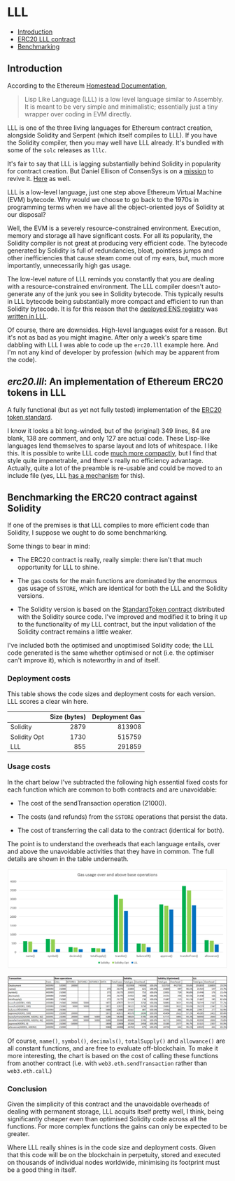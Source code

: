 # LLL

 * [Introduction](#introduction)
 * [ERC20 LLL contract](#erc20lll-an-implementation-of-ethereum-erc20-tokens-in-lll)
 * [Benchmarking](#benchmarking-the-erc20-contract-against-solidity)


## Introduction

According to the Ethereum [Homestead
Documentation](http://www.ethdocs.org/en/latest/contracts-and-transactions/contracts.html#id4),

> Lisp Like Language (LLL) is a low level language similar to Assembly. It is
  meant to be very simple and minimalistic; essentially just a tiny wrapper
  over coding in EVM directly.

LLL is one of the three living languages for Ethereum contract creation,
alongside Solidity and Serpent (which itself compiles to LLL). If you have the
Solidity compiler, then you may well have LLL already. It's bundled with some
of the `solc` releases as `lllc`.

It's fair to say that LLL is lagging substantially behind Solidity in
popularity for contract creation. But Daniel Ellison of ConsenSys is on a
[mission](https://media.consensys.net/@zigguratt) to revive
it. [Here](http://blog.syrinx.net/the-resurrection-of-lll-part-1/) as well.

LLL is a low-level language, just one step above Ethereum Virtual Machine (EVM)
bytecode.  Why would we choose to go back to the 1970s in programming terms
when we have all the object-oriented joys of Solidity at our disposal?

Well, the EVM is a severely resource-constrained environment. Execution, memory
and storage all have significant costs. For all its popularity, the Solidity
compiler is not great at producing very efficient code. The bytecode generated
by Solidity is full of redundancies, bloat, pointless jumps and other
inefficiencies that cause steam come out of my ears, but, much more
importantly, unnecessarily high gas usage.

The low-level nature of LLL reminds you constantly that you are dealing with a
resource-constrained environment. The LLL compiler doesn't auto-generate any of
the junk you see in Solidity bytecode. This typically results in LLL bytecode
being substantially more compact and efficient to run than Solidity bytecode.
It is for this reason that the [deployed ENS
registry](https://etherscan.io/address/0x314159265dd8dbb310642f98f50c066173c1259b#code)
was [written in
LLL](https://github.com/ethereum/ens/blob/master/contracts/ENS.lll).

Of course, there are downsides. High-level languages exist for a reason. But
it's not as bad as you might imagine. After only a week's spare time dabbling
with LLL I was able to code up the `erc20.lll` example here. And I'm not any
kind of developer by profession (which may be apparent from the code).


## *erc20.lll*: An implementation of Ethereum ERC20 tokens in LLL

A fully functional (but as yet not fully tested) implementation of the [ERC20
token standard](https://theethereum.wiki/w/index.php/ERC20_Token_Standard).

I know it looks a bit long-winded, but of the (original) 349 lines, 84 are
blank, 138 are comment, and only 127 are actual code. These Lisp-like languages
lend themselves to sparse layout and lots of whitespace. I like this.  It is
possible to write LLL code [much more
compactly](https://github.com/ethereum/cpp-ethereum/wiki/LLL-Examples-for-PoC-5/04fae9e627ac84d771faddcf60098ad09230ab58),
but I find that style quite impenetrable, and there's really no efficiency
advantage. Actually, quite a lot of the preamble is re-usable and could be
moved to an include file (yes, LLL [has a
mechanism](http://lll-docs.readthedocs.io/en/latest/lll_reference.html#including-files-include)
for this).


## Benchmarking the ERC20 contract against Solidity

If one of the premises is that LLL compiles to more efficient code than
Solidity, I suppose we ought to do some benchmarking.

Some things to bear in mind:

 * The ERC20 contract is really, really simple: there isn't that much
   opportunity for LLL to shine.

 * The gas costs for the main functions are dominated by the enormous gas usage
   of `SSTORE`, which are identical for both the LLL and the Solidity versions.

 * The Solidity version is based on the [StandardToken
   contract](https://github.com/ethereum/solidity/blob/develop/std/StandardToken.sol)
   distributed with the Solidity source code. I've improved and modified it to
   bring it up to the functionality of my LLL contract, but the input
   validation of the Solidity contract remains a little weaker.

I've included both the optimised and unoptimised Solidity code; the LLL code
generated is the same whether optimised or not (i.e. the optimiser can't
improve it), which is noteworthy in and of itself.

### Deployment costs

This table shows the code sizes and deployment costs for each version. LLL
scores a clear win here.

|              | Size (bytes) | Deployment Gas |
|--------------|-------------:|---------------:|
| Solidity     | 2879         | 813908         |
| Solidity Opt | 1730         | 515759         |
| LLL          | 855          | 291859         |


### Usage costs

In the chart below I've subtracted the following high essential fixed costs for
each function which are common to both contracts and are unavoidable:

 * The cost of the sendTransaction operation (21000).

 * The costs (and refunds) from the `SSTORE` operations that persist the data.

 * The cost of transferring the call data to the contract (identical for both).

The point is to understand the overheads that each language entails, over and
above the unavoidable activities that they have in common.  The full details
are shown in the table underneath.

![Comparison of gas costs: bar chart](images/ERC20_gas_comparison_chart.png)

![Comparison of gas costs: table](images/ERC20_gas_comparison_table.png)

Of course, `name()`, `symbol()`, `decimals()`, `totalSupply()` and
`allowance()` are all constant functions, and are free to evaluate
off-blockchain. To make it more interesting, the chart is based on the cost of
calling these functions from another contract (i.e. with
`web3.eth.sendTransaction` rather than `web3.eth.call`.)

### Conclusion

Given the simplicity of this contract and the unavoidable overheads of dealing
with permanent storage, LLL acquits itself pretty well, I think, being
significantly cheaper even than optimised Solidity code across all the
functions. For more complex functions the gains can only be expected to be
greater.

Where LLL really shines is in the code size and deployment costs. Given that
this code will be on the blockchain in perpetuity, stored and executed on
thousands of individual nodes worldwide, minimising its footprint must be a
good thing in itself.

